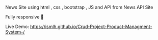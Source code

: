 News Site  using html , css , bootstrap , JS and API from News API Site

Fully responsive 📱

Live Demo: https://ismlh.github.io/Crud-Project-Product-Managment-System-/
